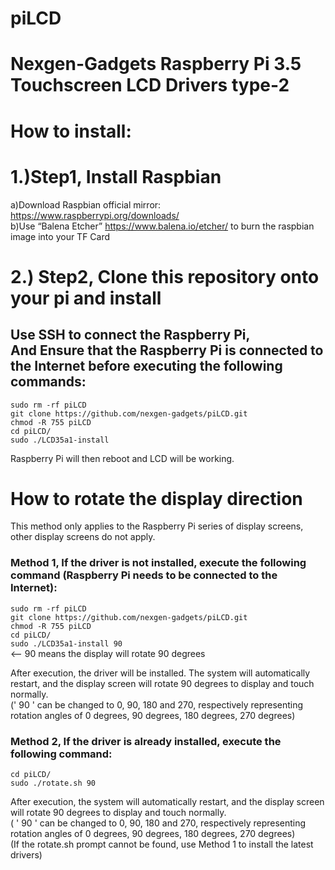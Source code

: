 # piLCD
# Nexgen-Gadgets Raspberry Pi 3.5 Touchscreen LCD Drivers type-2

# How to install:
  
1.)Step1, Install Raspbian <br>
====================================================
  a)Download Raspbian official mirror:<br>
  https://www.raspberrypi.org/downloads/<br>
  b)Use “Balena Etcher” https://www.balena.io/etcher/ to burn the raspbian image into your TF Card<br>
     
2.) Step2, Clone this repository onto your pi and install<br>
====================================================
Use SSH to connect the Raspberry Pi, <br>
And Ensure that the Raspberry Pi is connected to the Internet before executing the following commands:
-----------------------------------------------------------------------------------------------------

```sudo rm -rf piLCD```<br>
```git clone https://github.com/nexgen-gadgets/piLCD.git```<br>
```chmod -R 755 piLCD```<br>
```cd piLCD/```<br>
```sudo ./LCD35a1-install```<br>

Raspberry Pi will then reboot and LCD will be working.

# How to rotate the display direction

This method only applies to the Raspberry Pi series of display screens, other display screens do not apply.

### Method 1, If the driver is not installed, execute the following command (Raspberry Pi needs to be connected to the Internet):

```sudo rm -rf piLCD```<br>
```git clone https://github.com/nexgen-gadgets/piLCD.git```<br>
```chmod -R 755 piLCD```<br>
```cd piLCD/```<br>
```sudo ./LCD35a1-install 90```<br>  <-- 90 means the display will rotate 90 degrees

After execution, the driver will be installed. The system will automatically restart, and the display screen will rotate 90 degrees to display and touch normally.<br>
(' 90 ' can be changed to 0, 90, 180 and 270, respectively representing rotation angles of 0 degrees, 90 degrees, 180 degrees, 270 degrees)<br>

### Method 2, If the driver is already installed, execute the following command:

```cd piLCD/```<br>
```sudo ./rotate.sh 90```<br>

After execution, the system will automatically restart, and the display screen will rotate 90 degrees to display and touch normally.<br>
( ' 90 ' can be changed to 0, 90, 180 and 270, respectively representing rotation angles of 0 degrees, 90 degrees, 180 degrees, 270 degrees)<br>
(If the rotate.sh prompt cannot be found, use Method 1 to install the latest drivers)
